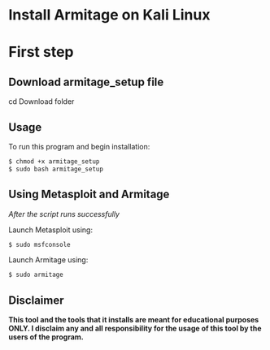 # Install Armitage on Kali Linux
# First step
## Download armitage_setup file
cd Download folder
## Usage
To run this program and begin installation:
```bash
$ chmod +x armitage_setup
$ sudo bash armitage_setup
```

## Using Metasploit and Armitage
*After the script runs successfully*

Launch Metasploit using:

```bash
$ sudo msfconsole
```

Launch Armitage using:
```bash
$ sudo armitage
```


## Disclaimer
<b>This tool and the tools that it installs are meant for educational purposes ONLY. I disclaim any and all responsibility for the usage of this tool by the users of the program.</b>
